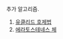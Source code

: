 추가 알고리즘.

1. [유클리드 호제법](https://github.com/chaeryeon823/Coding-Test/tree/main/Study/Algorithm/Euclidean)
2. [에라토스테네스 체](https://github.com/chaeryeon823/Coding-Test/tree/main/Study/Algorithm/SieveOfEratostenes)
